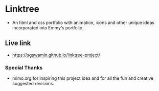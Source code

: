 # Linktree

* An html and css portfolio with animation, icons and other unique ideas incorporated into Emmy's portfolio.

## Live link

* https://sgswamin.github.io/linktree-project/

### Special Thanks

* mimo.org for inspiring this project idea and for all the fun and creative suggested revisions.